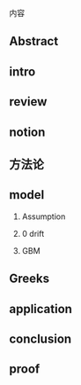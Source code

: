 内容

## Abstract

## intro

## review

## notion

## 方法论

## model
1. Assumption

1. 0 drift
2. GBM

## Greeks

## application

## conclusion

## proof